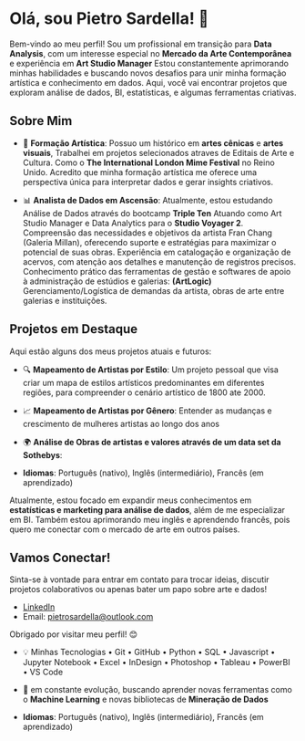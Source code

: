 # Olá, sou Pietro Sardella! 👋

Bem-vindo ao meu perfil! Sou um profissional em transição para **Data Analysis**,
com um interesse especial no **Mercado da Arte Contemporânea** e experiência em **Art Studio Manager** 
Estou constantemente aprimorando minhas habilidades e buscando novos desafios para unir minha formação artística e conhecimento em dados. 
Aqui, você vai encontrar projetos que exploram análise de dados, BI, estatísticas, e algumas ferramentas criativas.

## Sobre Mim

- 🎨 **Formação Artística**: Possuo um histórico em **artes cênicas** e **artes visuais**,
  Trabalhei em projetos selecionados atraves de Editais de Arte e Cultura. Como o **The International London Mime Festival** no Reino Unido.
  Acredito que minha formação artística me oferece uma perspectiva única para interpretar dados e gerar insights criativos.
  
- 📊 **Analista de Dados em Ascensão**: Atualmente, estou estudando Análise de Dados através do bootcamp **Triple Ten**
  Atuando como Art Studio Manager e Data Analytics para o **Studio Voyager 2**.
  Compreensão das necessidades e objetivos da artista Fran Chang (Galeria Millan), oferecendo suporte e estratégias para maximizar o potencial de suas obras.
  Experiência em catalogação e organização de acervos, com atenção aos detalhes e manutenção de registros precisos.
  Conhecimento prático das ferramentas de gestão e softwares de apoio à administração de estúdios e galerias: **(ArtLogic)**
  Gerenciamento/Logística de demandas da artista, obras de arte entre galerias e instituições.

## Projetos em Destaque

Aqui estão alguns dos meus projetos atuais e futuros:

- 🔍 **Mapeamento de Artistas por Estilo**: Um projeto pessoal que visa criar um mapa de estilos artísticos predominantes em diferentes regiões, para compreender o cenário artístico de 1800 ate 2000.
  
- 📈 **Mapeamento de Artistas por Gênero**: Entender as mudanças e crescimento de mulheres artistas ao longo dos anos

- 🌍 **Análise de Obras de artistas e valores através de um data set da Sothebys**: 

- **Idiomas**: Português (nativo), Inglês (intermediário), Francês (em aprendizado)
  
Atualmente, estou focado em expandir meus conhecimentos em **estatísticas e marketing para análise de dados**, além de me especializar em BI. Também estou aprimorando meu inglês e aprendendo francês, pois quero me conectar com o mercado de arte em outros países.

## Vamos Conectar!

Sinta-se à vontade para entrar em contato para trocar ideias, discutir projetos colaborativos ou apenas bater um papo sobre arte e dados!

- [LinkedIn](https://www.linkedin.com/in/pietro-sardella/)
- Email: pietrosardella@outlook.com

Obrigado por visitar meu perfil! 😊

- 💡 Minhas Tecnologias
• Git • GitHub • Python • SQL • Javascript • Jupyter Notebook • Excel • InDesign • Photoshop • Tableau • PowerBI • VS Code

- 🧠 em constante evolução, buscando aprender novas ferramentas como o **Machine Learning** e novas bibliotecas de **Mineração de Dados**

- **Idiomas**: Português (nativo), Inglês (intermediário), Francês (em aprendizado)

<!---
PietroSardella/PietroSardella is a ✨ special ✨ repository because its `README.md` (this file) appears on your GitHub profile.
You can click the Preview link to take a look at your changes.
--->
